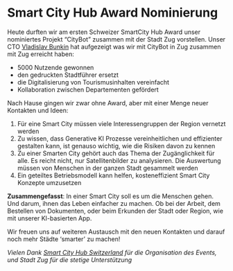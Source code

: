 # Smart City Hub Award Nominierung

Heute durften wir am ersten Schweizer SmartCity Hub Award unser nominiertes Projekt “CityBot” zusammen mit der Stadt Zug vorstellen. Unser CTO [Vladislav Bunkin](https://www.linkedin.com/in/bunkinv/) hat 
aufgezeigt was wir mit CityBot in Zug zusammen mit Zug erreicht haben:
* 5000 Nutzende gewonnen
* den gedruckten Stadtführer ersetzt
* die Digitalisierung von Tourismusinhalten vereinfacht
* Kollaboration zwischen Departementen gefördert

Nach Hause gingen wir zwar ohne Award, aber mit einer Menge neuer Kontakten und Ideen:

1) Für eine Smart City müssen viele Interessengruppen der Region vernetzt werden
2) Zu wissen, dass Generative KI Prozesse vereinheitlichen und effizienter gestalten kann, ist genauso wichtig, wie die Risiken davon zu kennen
3) Zu einer Smarten City gehört auch das Thema der Zugänglichkeit für alle. Es reicht nicht, nur Satellitenbilder zu analysieren. Die Auswertung müssen von Menschen in der ganzen Stadt gesammelt werden
4) Ein geteiltes Betriebsmodell kann helfen, kosteneffizient Smart City Konzepte umzusetzen

**Zusammengefasst**: In einer Smart City soll es um die Menschen gehen. Und darum, ihnen das Leben einfacher zu machen. Ob bei der Arbeit, dem Bestellen von Dokumenten, oder beim Erkunden der Stadt oder Region, wie mit unserer KI-basierten App.

Wir freuen uns auf weiteren Austausch mit den neuen Kontakten und darauf noch mehr Städte ‘smarter’ zu machen!

*Vielen Dank [Smart City Hub Switzerland](https://www.smartcityhub.ch/) für die Organisation des Events, und Stadt Zug für die stetige Unterstützung*
